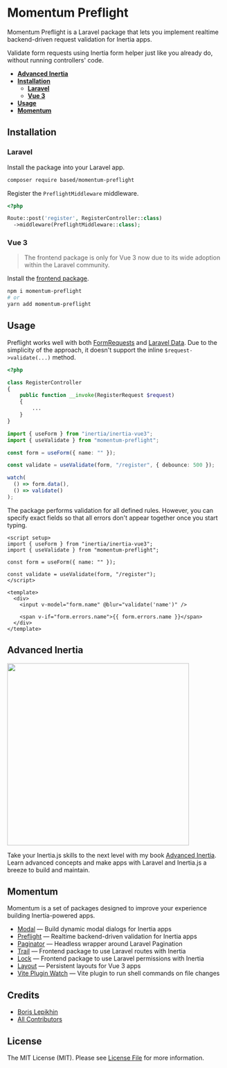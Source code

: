 # Momentum Preflight

Momentum Preflight is a Laravel package that lets you implement realtime backend-driven request validation for Inertia apps.

Validate form requests using Inertia form helper just like you already do, without running controllers' code.

- [**Advanced Inertia**](#advanced-inertia)
- [**Installation**](#installation)
  - [**Laravel**](#laravel)
  - [**Vue 3**](#vue-3)
- [**Usage**](#usage)
- [**Momentum**](#momentum)

## Installation

### Laravel

Install the package into your Laravel app.

```bash
composer require based/momentum-preflight
```

Register the `PreflightMiddleware` middleware.

```php
<?php

Route::post('register', RegisterController::class)
  ->middleware(PreflightMiddleware::class);
```

### Vue 3

> The frontend package is only for Vue 3 now due to its wide adoption within the Laravel community.

Install the [frontend package](https://github.com/lepikhinb/momentum-preflight-plugin).

```bash
npm i momentum-preflight
# or
yarn add momentum-preflight
```

## Usage

Preflight works well with both [FormRequests](https://laravel.com/docs/9.x/validation#form-request-validation) and [Laravel Data](https://spatie.be/docs/laravel-data/v2/as-a-data-transfer-object/request-to-data-object). Due to the simplicity of the approach, it doesn't support the inline `$request->validate(...)` method.

```php
<?php

class RegisterController
{
    public function __invoke(RegisterRequest $request)
    {
        ...
    }
}
```

```ts
import { useForm } from "inertia/inertia-vue3";
import { useValidate } from "momentum-preflight";

const form = useForm({ name: "" });

const validate = useValidate(form, "/register", { debounce: 500 });

watch(
  () => form.data(),
  () => validate()
);
```

The package performs validation for all defined rules. However, you can specify exact fields so that all errors don't appear together once you start typing.

```vue
<script setup>
import { useForm } from "inertia/inertia-vue3";
import { useValidate } from "momentum-preflight";

const form = useForm({ name: "" });

const validate = useValidate(form, "/register");
</script>

<template>
  <div>
    <input v-model="form.name" @blur="validate('name')" />

    <span v-if="form.errors.name">{{ form.errors.name }}</span>
  </div>
</template>
```

## Advanced Inertia

[<img src="https://advanced-inertia.com/og.png" width="420px" />](https://advanced-inertia.com)

Take your Inertia.js skills to the next level with my book [Advanced Inertia](https://advanced-inertia.com/).
Learn advanced concepts and make apps with Laravel and Inertia.js a breeze to build and maintain.

## Momentum

Momentum is a set of packages designed to improve your experience building Inertia-powered apps.

- [Modal](https://github.com/lepikhinb/momentum-modal) — Build dynamic modal dialogs for Inertia apps
- [Preflight](https://github.com/lepikhinb/momentum-preflight) — Realtime backend-driven validation for Inertia apps
- [Paginator](https://github.com/lepikhinb/momentum-paginator) — Headless wrapper around Laravel Pagination
- [Trail](https://github.com/lepikhinb/momentum-trail) — Frontend package to use Laravel routes with Inertia
- [Lock](https://github.com/lepikhinb/momentum-lock) — Frontend package to use Laravel permissions with Inertia
- [Layout](https://github.com/lepikhinb/momentum-layout) — Persistent layouts for Vue 3 apps
- [Vite Plugin Watch](https://github.com/lepikhinb/vite-plugin-watch) — Vite plugin to run shell commands on file changes

## Credits

- [Boris Lepikhin](https://twitter.com/lepikhinb)
- [All Contributors](../../contributors)

## License

The MIT License (MIT). Please see [License File](LICENSE.md) for more information.
